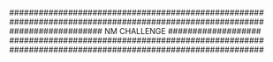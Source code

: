 ####################################################
####################################################
################### NM CHALLENGE ###################
####################################################
####################################################